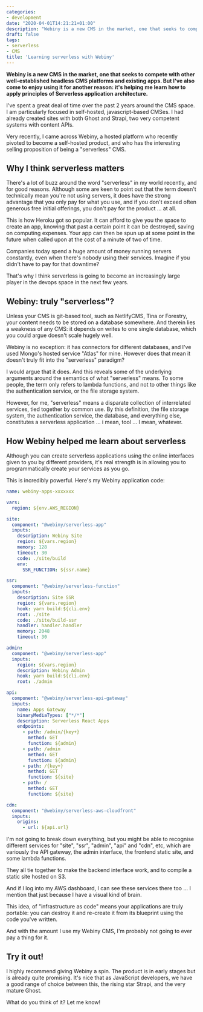 ```yaml
---
categories:
- development
date: "2020-04-01T14:21:21+01:00"
description: "Webiny is a new CMS in the market, one that seeks to compete with other well-established headless CMS platforms and existing apps. But I've also come to enjoy using it for another reason..."
draft: false
tags:
- serverless
- CMS
title: 'Learning serverless with Webiny'
---
```

**Webiny is a new CMS in the market, one that seeks to compete with other well-established headless CMS platforms and existing apps. But I've also come to enjoy using it for another reason: it's helping me learn how to apply principles of Serverless application architecture.**

I've spent a great deal of time over the past 2 years around the CMS space. I am particularly focused in self-hosted, javascript-based CMSes. I had already created sites with both Ghost and Strapi, two very competent systems with content APIs. 

Very recently, I came across Webiny, a hosted platform who recently pivoted to become a self-hosted product, and who has the interesting selling proposition of being a "serverless" CMS.

## Why I think serverless matters

There's a lot of buzz around the word "serverless" in my world recently, and for good reasons. Although some are keen to point out that the term doesn't technically mean you're not using servers, it does have the strong advantage that you only pay for what you use, and if you don't exceed often generous free initial offerings, you don't pay for the product ... at all.

This is how Heroku got so popular. It can afford to give you the space to create an app, knowing that past a certain point it can be destroyed, saving on computing expenses. Your app can then be spun up at some point in the future when called upon at the cost of a minute of two of time.

Companies today spend a huge amount of money running servers constantly, even when there's nobody using their services. Imagine if you didn't have to pay for that downtime?

That's why I think serverless is going to become an increasingly large player in the devops space in the next few years.

## Webiny: truly "serverless"?

Unless your CMS is git-based tool, such as NetlifyCMS, Tina or Forestry, your content needs to be stored on a database somewhere. And therein lies a weakness of any CMS: it depends on writes to one single database, which you could argue doesn't scale hugely well.

Webiny is no exception: it has connectors for different databases, and I've used Mongo's hosted service "Atlas" for mine. However does that mean it doesn't truly fit into the "serverless" paradigm?

I would argue that it does. And this reveals some of the underlying arguments around the semantics of what "serverless" means. To some people, the term only refers to lambda functions, and not to other things like the authentication service, or the file storage system.

However, for me, "serverless" means a disparate collection of interrelated services, tied together by common use. By this definition, the file storage system, the authentication service, the database, and everything else, constitutes a serverless application ... i mean, tool ... I mean, whatever.

## How Webiny helped me learn about serverless

Although you can create serverless applications using the online interfaces given to you by different providers, it's real strength is in allowing you to programmatically create your services as you go.

This is incredibly powerful. Here's my Webiny application code:

```yaml
name: webiny-apps-xxxxxxx

vars:
  region: ${env.AWS_REGION}

site:
  component: "@webiny/serverless-app"
  inputs:
    description: Webiny Site
    region: ${vars.region}
    memory: 128
    timeout: 30
    code: ./site/build
    env:
      SSR_FUNCTION: ${ssr.name}

ssr:
  component: "@webiny/serverless-function"
  inputs:
    description: Site SSR
    region: ${vars.region}
    hook: yarn build:${cli.env}
    root: ./site
    code: ./site/build-ssr
    handler: handler.handler
    memory: 2048
    timeout: 30

admin:
  component: "@webiny/serverless-app"
  inputs:
    region: ${vars.region}
    description: Webiny Admin
    hook: yarn build:${cli.env}
    root: ./admin

api:
  component: "@webiny/serverless-api-gateway"
  inputs:
    name: Apps Gateway
    binaryMediaTypes: ["*/*"]
    description: Serverless React Apps
    endpoints:
      - path: /admin/{key+}
        method: GET
        function: ${admin}
      - path: /admin
        method: GET
        function: ${admin}
      - path: /{key+}
        method: GET
        function: ${site}
      - path: /
        method: GET
        function: ${site}

cdn:
  component: "@webiny/serverless-aws-cloudfront"
  inputs:
    origins:
      - url: ${api.url}

```
I'm not going to break down everything, but you might be able to recognise different services for "site", "ssr", "admin", "api" and "cdn", etc, which are variously the API gateway, the admin interface, the frontend static site, and some lambda functions.

They all tie together to make the backend interface work, and to compile a static site hosted on S3. 

And if I log into my AWS dashboard, I can see these services there too ... I mention that just because I have a visual kind of brain.

This idea, of "infrastructure as code" means your applications are truly portable: you can destroy it and re-create it from its blueprint using the code you've written.

And with the amount I use my Webiny CMS, I'm probably not going to ever pay a thing for it.

## Try it out!

I highly recommend giving Webiny a spin. The product is in early stages but is already quite promising. It's nice that as JavaScript developers, we have a good range of choice between this, the rising star Strapi, and the very mature Ghost.

What do you think of it? Let me know!